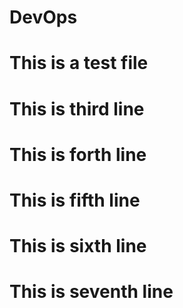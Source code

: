 # DevOps
# This is a test file
# This is third line
# This is forth line
# This is fifth line
# This is sixth line
# This is seventh line
